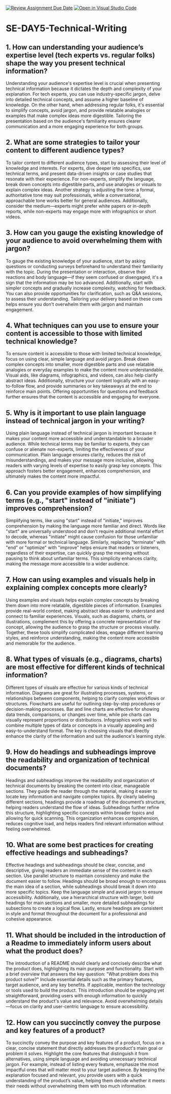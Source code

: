 [![Review Assignment Due Date](https://classroom.github.com/assets/deadline-readme-button-22041afd0340ce965d47ae6ef1cefeee28c7c493a6346c4f15d667ab976d596c.svg)](https://classroom.github.com/a/zsAR-pyY)
[![Open in Visual Studio Code](https://classroom.github.com/assets/open-in-vscode-2e0aaae1b6195c2367325f4f02e2d04e9abb55f0b24a779b69b11b9e10269abc.svg)](https://classroom.github.com/online_ide?assignment_repo_id=18537088&assignment_repo_type=AssignmentRepo)
# SE-DAY5-Technical-Writing

## 1. How can understanding your audience’s expertise level (tech experts vs. regular folks) shape the way you present technical information?
Understanding your audience's expertise level is crucial when presenting technical information because it dictates the depth and complexity of your explanation. For tech experts, you can use industry-specific jargon, delve into detailed technical concepts, and assume a higher baseline of knowledge. On the other hand, when addressing regular folks, it's essential to simplify concepts, avoid jargon, and provide relatable analogies or examples that make complex ideas more digestible. Tailoring the presentation based on the audience's familiarity ensures clearer communication and a more engaging experience for both groups.

## 2. What are some strategies to tailor your content to different audience types?
To tailor content to different audience types, start by assessing their level of knowledge and interests. For experts, dive deeper into specifics, use technical terms, and present data-driven insights or case studies that resonate with their experience. For non-experts, simplify the language, break down concepts into digestible parts, and use analogies or visuals to explain complex ideas. Another strategy is adjusting the tone: a formal, authoritative tone may suit professionals, while a conversational, approachable tone works better for general audiences. Additionally, consider the medium—experts might prefer white papers or in-depth reports, while non-experts may engage more with infographics or short videos.

## 3. How can you gauge the existing knowledge of your audience to avoid overwhelming them with jargon?
To gauge the existing knowledge of your audience, start by asking questions or conducting surveys beforehand to understand their familiarity with the topic. During the presentation or interaction, observe their reactions and body language—if they seem confused or disengaged, it's a sign that the information may be too advanced. Additionally, start with simpler concepts and gradually increase complexity, watching for feedback. You can also provide opportunities for clarification, such as Q&A sessions, to assess their understanding. Tailoring your delivery based on these cues helps ensure you don't overwhelm them with jargon and maintain engagement.

## 4. What techniques can you use to ensure your content is accessible to those with limited technical knowledge?
To ensure content is accessible to those with limited technical knowledge, focus on using clear, simple language and avoid jargon. Break down complex concepts into smaller, more digestible parts and use relatable analogies or everyday examples to make the content more understandable. Visual aids, like diagrams, infographics, and videos, can also help clarify abstract ideas. Additionally, structure your content logically with an easy-to-follow flow, and provide summaries or key takeaways at the end to reinforce main points. Offering opportunities for questions and feedback further ensures that the content is accessible and engaging for everyone.

## 5. Why is it important to use plain language instead of technical jargon in your writing?
Using plain language instead of technical jargon is important because it makes your content more accessible and understandable to a broader audience. While technical terms may be familiar to experts, they can confuse or alienate non-experts, limiting the effectiveness of your communication. Plain language ensures clarity, reduces the risk of misunderstandings, and makes your message more inclusive, allowing readers with varying levels of expertise to easily grasp key concepts. This approach fosters better engagement, enhances comprehension, and ultimately makes the content more impactful.

## 6. Can you provide examples of how simplifying terms (e.g., "start" instead of "initiate") improves comprehension?
Simplifying terms, like using "start" instead of "initiate," improves comprehension by making the language more familiar and direct. Words like "start" are universally understood and don’t require additional mental effort to decode, whereas "initiate" might cause confusion for those unfamiliar with more formal or technical language. Similarly, replacing "terminate" with "end" or "optimize" with "improve" helps ensure that readers or listeners, regardless of their expertise, can quickly grasp the meaning without pausing to think about unfamiliar terms. This simplicity enhances clarity, making the message more accessible to a wider audience.

## 7. How can using examples and visuals help in explaining complex concepts more clearly?
Using examples and visuals helps explain complex concepts by breaking them down into more relatable, digestible pieces of information. Examples provide real-world context, making abstract ideas easier to understand and connect to familiar experiences. Visuals, such as diagrams, charts, or illustrations, complement this by offering a concrete representation of the concept, allowing the audience to grasp the structure or process visually. Together, these tools simplify complicated ideas, engage different learning styles, and reinforce understanding, making the content more accessible and memorable for the audience.

## 8. What types of visuals (e.g., diagrams, charts) are most effective for different kinds of technical information?
Different types of visuals are effective for various kinds of technical information. Diagrams are great for illustrating processes, systems, or relationships between components, helping to clarify complex workflows or structures. Flowcharts are useful for outlining step-by-step procedures or decision-making processes. Bar and line charts are effective for showing data trends, comparisons, or changes over time, while pie charts can visually represent proportions or distributions. Infographics work well to combine multiple types of data or concepts in a visually appealing and easy-to-understand format. The key is choosing visuals that directly enhance the clarity of the information and suit the audience's learning style.

## 9. How do headings and subheadings improve the readability and organization of technical documents?
Headings and subheadings improve the readability and organization of technical documents by breaking the content into clear, manageable sections. They guide the reader through the material, making it easier to locate key information and navigate complex topics. By clearly labeling different sections, headings provide a roadmap of the document’s structure, helping readers understand the flow of ideas. Subheadings further refine this structure, highlighting specific concepts within broader topics and allowing for quick scanning. This organization enhances comprehension, reduces cognitive load, and helps readers find relevant information without feeling overwhelmed.

## 10. What are some best practices for creating effective headings and subheadings?
Effective headings and subheadings should be clear, concise, and descriptive, giving readers an immediate sense of the content in each section. Use parallel structure to maintain consistency and make the document easier to follow. Headings should be broad enough to encompass the main idea of a section, while subheadings should break it down into more specific topics. Keep the language simple and avoid jargon to ensure accessibility. Additionally, use a hierarchical structure with larger, bold headings for main sections and smaller, more detailed subheadings for subsections to create a logical flow. Lastly, ensure headings are consistent in style and format throughout the document for a professional and cohesive appearance.

## 11. What should be included in the introduction of a Readme to immediately inform users about what the product does?
The introduction of a README should clearly and concisely describe what the product does, highlighting its main purpose and functionality. Start with a brief overview that answers the key question: "What problem does this product solve?" Include essential details such as the primary features, target audience, and any key benefits. If applicable, mention the technology or tools used to build the product. This introduction should be engaging yet straightforward, providing users with enough information to quickly understand the product's value and relevance. Avoid overwhelming details—focus on clarity and user-centric language to ensure accessibility.

## 12. How can you succinctly convey the purpose and key features of a product?
To succinctly convey the purpose and key features of a product, focus on a clear, concise statement that directly addresses the product's main goal or problem it solves. Highlight the core features that distinguish it from alternatives, using simple language and avoiding unnecessary technical jargon. For example, instead of listing every feature, emphasize the most impactful ones that will matter most to your target audience. By keeping the explanation focused and relevant, you provide users with a quick understanding of the product’s value, helping them decide whether it meets their needs without overwhelming them with too much information.
